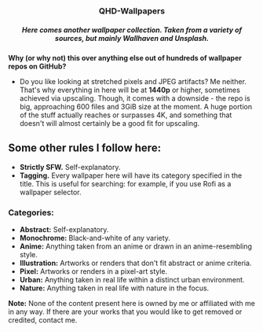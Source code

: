 <h3 align="center">
QHD-Wallpapers
 <h5 align="center">
Here comes another wallpaper collection. Taken from a variety of sources, but mainly Wallhaven and Unsplash.
 </h5>
</h3>

**Why (or why not) this over anything else out of hundreds of wallpaper repos on GitHub?**
- Do you like looking at stretched pixels and JPEG artifacts? Me neither. That's why everything in here will be at **1440p** or higher, sometimes achieved via upscaling. Though, it comes with a downside - the repo is big, approaching 600 files and 3GiB size at the moment. A huge portion of the stuff actually reaches or surpasses 4K, and something that doesn't will almost certainly be a good fit for upscaling.

## **Some other rules I follow here:**
-  **Strictly SFW.** Self-explanatory.
-  **Tagging.** Every wallpaper here will have its category specified in the title. This is useful for searching: for example, if you use Rofi as a wallpaper selector.

 ### **Categories:**
 - **Abstract:** Self-explanatory.
 - **Monochrome:** Black-and-white of any variety.
 - **Anime:** Anything taken from an anime or drawn in an anime-resembling style.
 - **Illustration:** Artworks or renders that don't fit abstract or anime criteria.
 - **Pixel:** Artworks or renders in a pixel-art style.
 - **Urban:** Anything taken in real life within a distinct urban environment.
 - **Nature:** Anything taken in real life with nature in the focus.

**Note:** None of the content present here is owned by me or affiliated with me in any way. If there are your works that you would like to get removed or credited, contact me.
